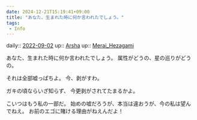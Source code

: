 ```yaml
---
date: 2024-12-21T15:19:41+09:00
title: "あなた、生まれた時に何か言われたでしょう。"
tags:
 - Info
---
```


daily:: [2022-09-02](Daily_Note/2022-09-02.md)
up:: [Arsha](../Bar/Novel/Nacaria/Arsha.md)
up:: [Merai_Hezagami](../Bar/Novel/Nacaria/Merai_Hezagami.md)

あなた、生まれた時に何か言われたでしょう。
属性がどうの、星の巡りがどうの。

それは全部嘘っぱちよ。
今、剥がすわ。

ガキの頃ならいざ知らず、
今更剥がされてたまるかよ。

こいつはもう私の一部だ。
始めの嘘だろうが、本当は違おうが、今の私は望んでねえ。
お前のエゴに賭ける理由がねえんだよ！